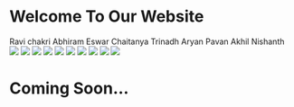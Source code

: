 # Welcome To Our Website

  Ravi        chakri
  Abhiram           Eswar
  Chaitanya         Trinadh
  Aryan             Pavan
  Akhil             Nishanth
![](pic2.jpeg)
![](pic3.jpeg)
![](pic4.jpeg)
![](pic4,1.jpeg)
![](pic5.jpeg)
![](pic6.jpeg)
![](pic7.jpeg)
![](pic8.jpeg)
![](pic9.jpeg)
![](pic1.jpg)
# Coming Soon...
